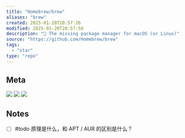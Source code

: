 ```yaml
---
title: "Homebrew/brew"
aliases: "brew"
created: 2025-01-20T20:57:26
modified: 2025-01-20T20:57:58
description: "🍺 The missing package manager for macOS (or Linux)"
source: "https://github.com/Homebrew/brew"
tags:
  - "star"
type: "repo"
---
```


## Meta

![](https://img.shields.io/github/stars/Homebrew/brew?style=for-the-badge&label=stars) ![](https://img.shields.io/github/repo-size/Homebrew/brew?style=for-the-badge&label=size) ![](https://img.shields.io/github/created-at/Homebrew/brew?style=for-the-badge&label=since)

## Notes

- [ ] #todo 原理是什么，和 APT / AUR 的区别是什么？ 
